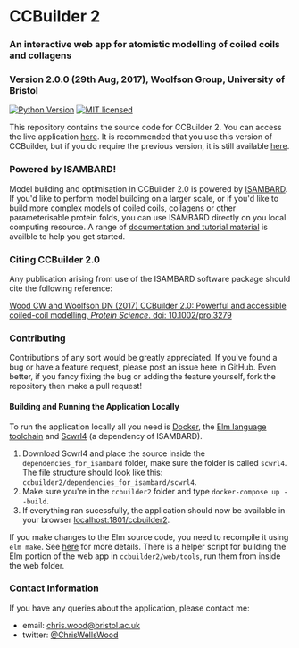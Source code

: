 # CCBuilder 2
### An interactive web app for atomistic modelling of coiled coils and collagens
### Version 2.0.0 (29th Aug, 2017), Woolfson Group, University of Bristol

[![Python Version](https://img.shields.io/badge/python-3.5%2C%203.6-lightgrey.svg)](https://woolfson-group.github.io/isambard/)
[![MIT licensed](https://img.shields.io/badge/license-MIT-blue.svg)](https://github.com/woolfson-group/isambard/blob/master/LICENSE.md)

This repository contains the source code for CCBuilder 2. You can access the live application [here](http://coiledcoils.chm.bris.ac.uk/ccbuilder2). It is recommended that you use this version of CCBuilder, but if you do require the previous version, it is still available [here](http://rainbow2.chm.bris.ac.uk/app/cc_builder/).

### Powered by ISAMBARD!
Model building and optimisation in CCBuilder 2.0 is powered by [ISAMBARD](https://github.com/woolfson-group/isambard). If you'd like to perform model building on a larger scale, or if you'd like to build more complex models of coiled coils, collagens or other parameterisable protein folds, you can use ISAMBARD directly on you local computing resource. A range of [documentation and tutorial material](https://woolfson-group.github.io/isambard/index.html) is availble to help you get started.

### Citing CCBuilder 2.0
Any publication arising from use of the ISAMBARD software package should cite the following reference:

[Wood CW and Woolfson DN (2017) CCBuilder 2.0: Powerful and accessible coiled-coil modelling, _Protein Science_. doi: 10.1002/pro.3279](http://dx.doi.org/10.1002/pro.3279)

### Contributing
Contributions of any sort would be greatly appreciated. If you've found a bug or have a feature request, please post an issue here in GitHub. Even better, if you fancy fixing the bug or adding the feature yourself, fork the repository then make a pull request!

#### Building and Running the Application Locally
To run the application locally all you need is [Docker](https://www.docker.com/), the [Elm language toolchain](http://elm-lang.org/) and [Scwrl4](http://dunbrack.fccc.edu/scwrl4/) (a dependency of ISAMBARD).

1. Download Scwrl4 and place the source inside the `dependencies_for_isambard` folder, make sure the folder is called `scwrl4`. The file structure should look like this: `ccbuilder2/dependencies_for_isambard/scwrl4`.
2. Make sure you're in the `ccbuilder2` folder and type `docker-compose up --build`.
3. If everything ran sucessfully, the application should now be available in your browser [localhost:1801/ccbuilder2](localhost:1801/ccbuilder2).

If you make changes to the Elm source code, you need to recompile it using `elm make`. See [here](https://guide.elm-lang.org/install.html) for more details. There is a helper script for building the Elm portion of the web app in `ccbuilder2/web/tools`, run them from inside the web folder.

### Contact Information
If you have any queries about the application, please contact me:

- email: chris.wood@bristol.ac.uk
- twitter: [@ChrisWellsWood](https://twitter.com/chriswellswood)
